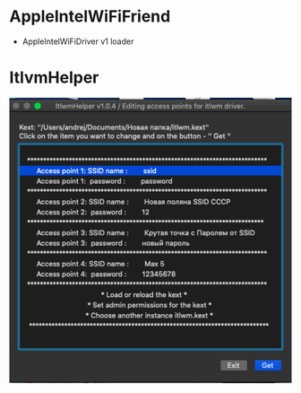 # AppleIntelWiFiFriend
* AppleIntelWiFiDriver v1 loader

# ItlvmHelper

![Theme customizable GUI](https://github.com/Andrej-Antipov/AppleIntelWiFiFriend/blob/master/screens/2.png)
